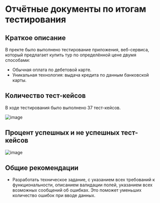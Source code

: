 # Отчётные документы по итогам тестирования

## Краткое описание
В пректе было выполнено тестирование приложения, веб-сервиса, который предлагает купить тур по определённой цене двумя способами:
* Обычная оплата по дебетовой карте.
* Уникальная технология: выдача кредита по данным банковской карты.
  
## Количество тест-кейсов
В ходе тестирования было выполнено 37 тест-кейсов.

![image](https://github.com/TatyanaKonysheva/Aqa_diplom/assets/127970375/794142f0-6df2-4326-99ae-b3867d489896)

## Процент успешных и не успешных тест-кейсов

![image](https://github.com/TatyanaKonysheva/Aqa_diplom/assets/127970375/fca00b91-7d08-4175-8745-b43b909616c1)

## Общие рекомендации

* Разработать техническое задание, с указанием всех требований к функциональности, описанием валидации полей, указанием всех возможных
сообщений об ошибках. Это поможет уменьших количество ошибок при вводе данных.
